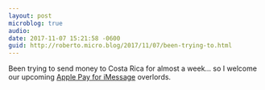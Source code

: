 ```yaml
---
layout: post
microblog: true
audio: 
date: 2017-11-07 15:21:58 -0600
guid: http://roberto.micro.blog/2017/11/07/been-trying-to.html
---
```

Been trying to send money to Costa Rica for almost a week… so I welcome our upcoming [Apple Pay for iMessage](https://www.macstories.net/news/apple-pay-for-imessage-debuts-in-ios-112-beta/) overlords.
